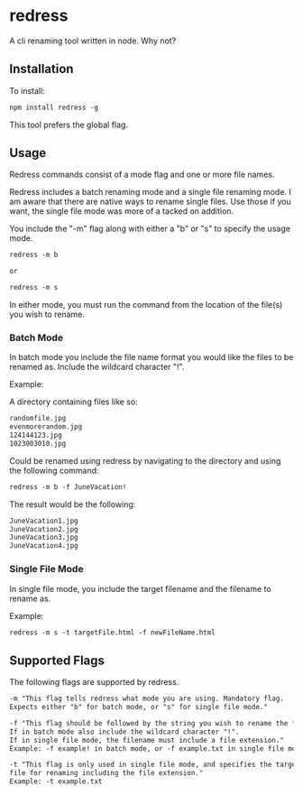 # redress

A cli renaming tool written in node. Why not?

## Installation

To install:

```md
npm install redress -g
```

This tool prefers the global flag.

## Usage

Redress commands consist of a mode flag and one or more file names.

Redress includes a batch renaming mode and a single file renaming mode. I am aware
that there are native ways to rename single files. Use those if you want,
the single file mode was more of a tacked on addition.

You include the "-m" flag along with either a "b" or "s" to specify the usage mode.

```md
redress -m b

or

redress -m s
```

In either mode, you must run the command from the location of the file(s) you wish to rename.

### Batch Mode

In batch mode you include the file name format you would like the files to be renamed as. Include the wildcard character "!".

Example:

A directory containing files like so:

```md
randomfile.jpg
evenmorerandom.jpg
124144123.jpg
1023003010.jpg
```

Could be renamed using redress by navigating to the directory and using the following command:

```md
redress -m b -f JuneVacation!
```

The result would be the following:

```md
JuneVacation1.jpg
JuneVacation2.jpg
JuneVacation3.jpg
JuneVacation4.jpg
```

### Single File Mode

In single file mode, you include the target filename and the filename to rename as.

Example:

```md
redress -m s -t targetFile.html -f newFileName.html
```

## Supported Flags

The following flags are supported by redress.

```md
-m "This flag tells redress what mode you are using. Mandatory flag.
Expects either "b" for batch mode, or "s" for single file mode."

-f "This flag should be followed by the string you wish to rename the file(s).
If in batch mode also include the wildcard character "!".
If in single file mode, the filename must include a file extension."
Example: -f example! in batch mode, or -f example.txt in single file mode.

-t "This flag is only used in single file mode, and specifies the target
file for renaming including the file extension."
Example: -t example.txt
```
